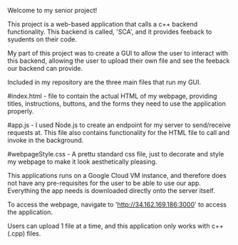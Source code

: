 Welcome to my senior project!

This project is a web-based application that calls a c++ backend functionality. This 
backend is called, 'SCA', and it provides feeback to syudents on their code.

My part of this project was to create a GUI to allow the user to interact with this 
backend, allowing the user to upload their own file and see the feeback our backend
can provide.

Included in my repository are the three main files that run my GUI.

#index.html - file to contain the actual HTML of my webpage, providing titles, instructions,
buttons, and the forms they need to use the application properly. 

#app.js - I used Node.js to create an endpoint for my server to send/receive requests at. 
This file also contains functionality for the HTML file to call and invoke in the background.  

#webpageStyle.css - A prettu standard css file, just to decorate and style my webpage to make
it look aesthetically pleasing. 

This applications runs on a Google Cloud VM instance, and therefore does not have any pre-requisites 
for the user to be able to use our app. Everything the app needs is downloaded directly onto the server
itself. 

To access the webpage, navigate to 'http://34.162.169.186:3000' to access the application.

Users can upload 1 file at a time, and this application only works with c++ (.cpp) files.
